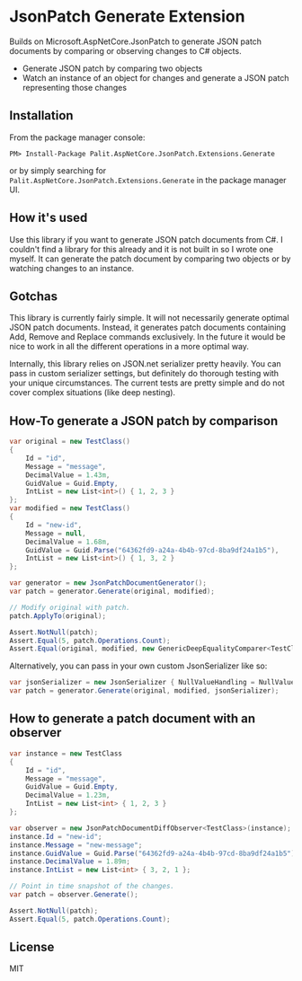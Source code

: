 # JsonPatch Generate Extension

Builds on Microsoft.AspNetCore.JsonPatch to generate JSON patch documents by comparing or observing changes to C# objects.

  - Generate JSON patch by comparing two objects
  - Watch an instance of an object for changes and generate a JSON patch representing those changes

## Installation

From the package manager console:

	PM> Install-Package Palit.AspNetCore.JsonPatch.Extensions.Generate

or by simply searching for `Palit.AspNetCore.JsonPatch.Extensions.Generate` in the package manager UI.

## How it's used

Use this library if you want to generate JSON patch documents from C#. I couldn't find a library for this already and it is not built in so I wrote one myself. It can generate the patch document by comparing two objects or by watching changes to an instance.

## Gotchas

This library is currently fairly simple. It will not necessarily generate optimal JSON patch documents. Instead, it generates patch documents containing Add, Remove and Replace commands exclusively. In the future it would be nice to work in all the different operations in a more optimal way.

Internally, this library relies on JSON.net serializer pretty heavily. You can pass in custom serializer settings, but definitely do thorough testing with your unique circumstances. The current tests are pretty simple and do not cover complex situations (like deep nesting).

## How-To generate a JSON patch by comparison

```csharp
var original = new TestClass()
{
    Id = "id",
    Message = "message",
    DecimalValue = 1.43m,
    GuidValue = Guid.Empty,
    IntList = new List<int>() { 1, 2, 3 }
};
var modified = new TestClass()
{
    Id = "new-id",
    Message = null,
    DecimalValue = 1.68m,
    GuidValue = Guid.Parse("64362fd9-a24a-4b4b-97cd-8ba9df24a1b5"),
    IntList = new List<int>() { 1, 3, 2 }
};

var generator = new JsonPatchDocumentGenerator();
var patch = generator.Generate(original, modified);

// Modify original with patch.
patch.ApplyTo(original);

Assert.NotNull(patch);
Assert.Equal(5, patch.Operations.Count);
Assert.Equal(original, modified, new GenericDeepEqualityComparer<TestClass>());
```

Alternatively, you can pass in your own custom JsonSerializer like so:
```csharp
var jsonSerializer = new JsonSerializer { NullValueHandling = NullValueHandling.Ignore };
var patch = generator.Generate(original, modified, jsonSerializer);
```

## How to generate a patch document with an observer

```csharp
var instance = new TestClass
{
    Id = "id",
    Message = "message",
    GuidValue = Guid.Empty,
    DecimalValue = 1.23m,
    IntList = new List<int> { 1, 2, 3 }
};

var observer = new JsonPatchDocumentDiffObserver<TestClass>(instance);
instance.Id = "new-id";
instance.Message = "new-message";
instance.GuidValue = Guid.Parse("64362fd9-a24a-4b4b-97cd-8ba9df24a1b5");
instance.DecimalValue = 1.89m;
instance.IntList = new List<int> { 3, 2, 1 };

// Point in time snapshot of the changes.
var patch = observer.Generate();

Assert.NotNull(patch);
Assert.Equal(5, patch.Operations.Count);
```

License
----

MIT

